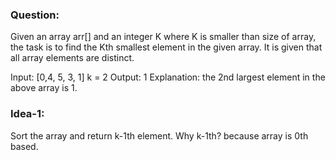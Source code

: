 ### Question:

Given an array arr[] and an integer K where K is smaller than size of array, the task is to find the Kth smallest element in the given array. It is given that all array elements are distinct.

Input: [0,4, 5, 3, 1]
k = 2
Output: 1
Explanation: the 2nd largest element in the above array is 1.

### Idea-1:

Sort the array and return k-1th element. Why k-1th? because array is 0th based.
